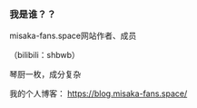 ### 我是谁？？
misaka-fans.space网站作者、成员

（bilibili：shbwb）

琴厨一枚，成分复杂

我的个人博客： https://blog.misaka-fans.space/
